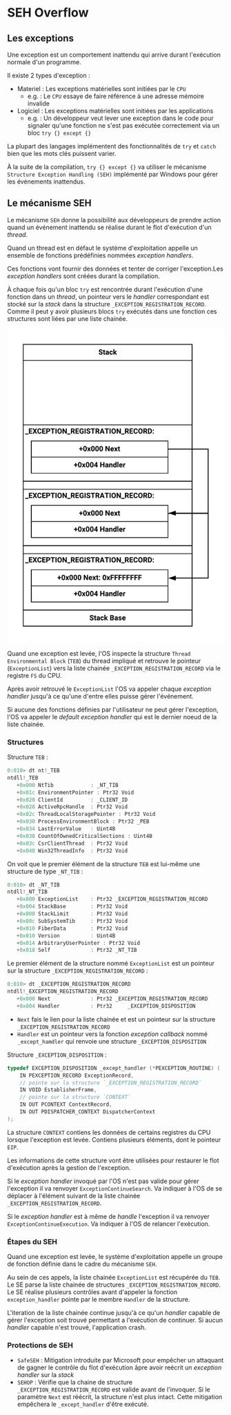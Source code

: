 # SEH Overflow

## Les exceptions

Une exception est un comportement inattendu qui arrive durant l'exécution normale d'un programme.

Il existe 2 types d'exception :

* Materiel : Les exceptions matérielles sont initiées par le `CPU`
  * e.g. : Le `CPU` essaye de faire référence à une adresse mémoire invalide
* Logiciel : Les exceptions matérielles sont initiées par les applications
  * e.g. :  Un développeur veut lever une exception dans le code pour signaler qu'une fonction ne s'est pas exécutée correctement via un bloc `try {} except {}`

La plupart des langages implémentent des fonctionnalités de `try` et `catch` bien que les mots clés puissent varier.

À la suite de la compilation, `try {} except {}` va utiliser le mécanisme `Structure Exception Handling (SEH)` implémenté par Windows pour gérer les événements inattendus.

## Le mécanisme SEH

Le mécanisme `SEH` donne la possibilité aux développeurs de prendre action quand un événement inattendu se réalise durant le flot d'exécution d'un *thread*.

Quand un thread est en défaut le système d'exploitation appelle un ensemble de fonctions prédéfinies nommées *exception handlers*.

Ces fonctions vont fournir des données et tenter de corriger l'exception.Les *exception handlers* sont créées durant la compilation.

À chaque fois qu'un bloc `try` est rencontrée durant l'exécution d'une fonction dans un *thread*, un pointeur vers le *handler* correspondant est stocké sur la *stack* dans la structure `_EXCEPTION_REGISTRATION_RECORD`. Comme il peut y avoir plusieurs blocs `try` exécutés dans une fonction ces structures sont liées par une liste chainée.

<p align="center">
  <img src="https://raw.githubusercontent.com/s-lck/HolisticPwning/main/assets/seh_overflow_01.png">
</p>

Quand une exception est levée, l'OS inspecte la structure `Thread Environmental Block` (`TEB`) du thread impliqué et retrouve le pointeur (`ExceptionList`) vers la liste chainée `_EXCEPTION_REGISTRATION_RECORD` via le registre `FS` du CPU.

Après avoir retrouvé le `ExceptionList` l'OS va appeler chaque *exception handler* jusqu'à ce qu'une d'entre elles puisse gérer l'événement.

Si aucune des fonctions définies par l'utilisateur ne peut gérer l'exception, l'OS va appeler le *default exception handler* qui est le dernier noeud de la liste chainée.

### Structures

Structure `TEB` :

```c
0:010> dt nt!_TEB
ntdll!_TEB
   +0x000 NtTib            : _NT_TIB
   +0x01c EnvironmentPointer : Ptr32 Void
   +0x020 ClientId         : _CLIENT_ID
   +0x028 ActiveRpcHandle  : Ptr32 Void
   +0x02c ThreadLocalStoragePointer : Ptr32 Void
   +0x030 ProcessEnvironmentBlock : Ptr32 _PEB
   +0x034 LastErrorValue   : Uint4B
   +0x038 CountOfOwnedCriticalSections : Uint4B
   +0x03c CsrClientThread  : Ptr32 Void
   +0x040 Win32ThreadInfo  : Ptr32 Void
```

On voit que le premier élément de la structure `TEB` est lui-même une structure de type `_NT_TIB` :

```c
0:010> dt _NT_TIB
ntdll!_NT_TIB
   +0x000 ExceptionList    : Ptr32 _EXCEPTION_REGISTRATION_RECORD
   +0x004 StackBase        : Ptr32 Void
   +0x008 StackLimit       : Ptr32 Void
   +0x00c SubSystemTib     : Ptr32 Void
   +0x010 FiberData        : Ptr32 Void
   +0x010 Version          : Uint4B
   +0x014 ArbitraryUserPointer : Ptr32 Void
   +0x018 Self             : Ptr32 _NT_TIB
```

Le premier élément de la structure nommé `ExceptionList` est un pointeur sur la structure `_EXCEPTION_REGISTRATION_RECORD` :

```c
0:010> dt _EXCEPTION_REGISTRATION_RECORD
ntdll!_EXCEPTION_REGISTRATION_RECORD
   +0x000 Next             : Ptr32 _EXCEPTION_REGISTRATION_RECORD
   +0x004 Handler          : Ptr32     _EXCEPTION_DISPOSITION
```

* `Next` fais le lien pour la liste chainée et est un pointeur sur la structure `_EXCEPTION_REGISTRATION_RECORD`
* `Handler` est un pointeur vers la fonction *exception callback* nommé `_except_hamdler` qui renvoie une structure `_EXCEPTION_DISPOSITION`

Structure `_EXCEPTION_DISPOSITION` :

```c
typedef EXCEPTION_DISPOSITION _except_handler (*PEXCEPTION_ROUTINE) (  
    IN PEXCEPTION_RECORD ExceptionRecord,  
    // pointe sur la structure `_EXCEPTION_REGISTRATION_RECORD`
    IN VOID EstablisherFrame,  
    // pointe sur la structure `CONTEXT`
    IN OUT PCONTEXT ContextRecord,  
    IN OUT PDISPATCHER_CONTEXT DispatcherContext  
);
```

La structure `CONTEXT` contiens les données de certains registres du CPU lorsque l'exception est levée. Contiens plusieurs éléments, dont le pointeur `EIP`.

Les informations de cette structure vont être utilisées pour restaurer le flot d'exécution après la gestion de l'exception.

Si le *exception handler* invoqué par l'OS n'est pas valide pour gérer l'exception il va renvoyer `ExceptionContinueSearch`. Va indiquer à l'OS de se déplacer à l'élément suivant de la liste chainée `_EXCEPTION_REGISTRATION_RECORD`.

Si le *exception handler* est à même de *handle* l'exception il va renvoyer `ExceptionContinueExecution`. Va indiquer à l'OS de relancer l'exécution.

### Étapes du SEH

Quand une exception est levée, le système d'exploitation appelle un groupe de fonction définie dans le cadre du mécanisme `SEH`.

Au sein de ces appels, la liste chainée `ExceptionList` est récupérée du `TEB`. Le SE parse la liste chainée de structures `_EXCEPTION_REGISTRATION_RECORD`. Le SE réalise plusieurs contrôles avant d'appeler la fonction `exception_handler` pointe par le membre `Handler` de la structure.

L'iteration de la liste chainée continue jusqu'à ce qu'un *handler* capable de gérer l'exception soit trouvé permettant a l'exécution de continuer. Si aucun *handler* capable n'est trouvé, l'application crash.

### Protections de SEH

* `SafeSEH` : Mitigation introduite par Microsoft pour empêcher un attaquant de gagner le contrôle du flot d'exécution âpre avoir reécrit un *exception handler* sur la *stack*
* `SEHOP` : Vérifie que la chaine de structure `_EXCEPTION_REGISTRATION_RECORD` est valide avant de l'invoquer. Si le paramètre `Next` est réécrit, la structure n'est plus intact. Cette mitigation empêchera le `_except_handler` d'être exécuté.
